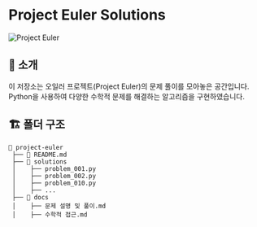 # Project Euler Solutions

![Project Euler](https://projecteuler.net/themes/logo_default.png)

## 📖 소개
이 저장소는 오일러 프로젝트(Project Euler)의 문제 풀이를 모아놓은 공간입니다.  
Python을 사용하여 다양한 수학적 문제를 해결하는 알고리즘을 구현하였습니다.

## 🏗️ 폴더 구조
```plaintext
📂 project-euler
 ├── 📜 README.md
 ├── 📂 solutions
 │    ├── problem_001.py
 │    ├── problem_002.py
 │    ├── problem_010.py
 │    ├── ...
 ├── 📂 docs
 │    ├── 문제 설명 및 풀이.md
 │    ├── 수학적 접근.md

